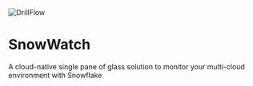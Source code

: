 <img src="https://no" alt="DrillFlow"/>

# SnowWatch
A cloud-native single pane of glass solution to monitor your multi-cloud environment with Snowflake
